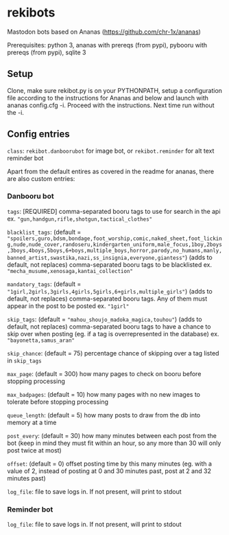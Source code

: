 # rekibots
Mastodon bots based on Ananas (https://github.com/chr-1x/ananas)

Prerequisites: python 3, ananas with prereqs (from pypi), pybooru with prereqs (from pypi), sqlite 3

## Setup
Clone, make sure rekibot.py is on your PYTHONPATH, setup a configuration file according to the instructions for Ananas and below and launch with ananas config.cfg -i. Proceed with the instructions. Next time run without the -i.

## Config entries

`class`: `rekibot.danboorubot` for image bot, or `rekibot.reminder` for alt text reminder bot

Apart from the default entires as covered in the readme for ananas, there are also custom entries:

### Danbooru bot

`tags`: [REQUIRED] comma-separated booru tags to use for search in the api ex. `"gun,handgun,rifle,shotgun,tactical_clothes"`

`blacklist_tags`: (default = `"spoilers,guro,bdsm,bondage,foot_worship,comic,naked_sheet,foot_licking,nude,nude_cover,randoseru,kindergarten_uniform,male_focus,1boy,2boys,3boys,4boys,5boys,6+boys,multiple_boys,horror,parody,no_humans,manly,banned_artist,swastika,nazi,ss_insignia,everyone,giantess"`) (adds to default, not replaces) comma-separated booru tags to be blacklisted ex. `"mecha_musume,xenosaga,kantai_collection"`

`mandatory_tags`: (default = `"1girl,2girls,3girls,4girls,5girls,6+girls,multiple_girls"`) (adds to default, not replaces) comma-separated booru tags. Any of them must appear in the post to be posted ex. `"1girl"`

`skip_tags`: (default = `"mahou_shoujo_madoka_magica,touhou"`) (adds to default, not replaces) comma-separated booru tags to have a chance to skip over when posting (eg. if a tag is overrepresented in the database) ex. `"bayonetta,samus_aran"`

`skip_chance`: (default = 75) percentage chance of skipping over a tag listed in `skip_tags`

`max_page`: (default = 300) how many pages to check on booru before stopping processing

`max_badpages`: (default = 10) how many pages with no new images to tolerate before stopping processing

`queue_length`: (default = 5) how many posts to draw from the db into memory at a time

`post_every`: (default = 30) how many minutes between each post from the bot (keep in mind they must fit within an hour, so any more than 30 will only post twice at most)

`offset`: (default = 0) offset posting time by this many minutes (eg. with a value of 2, instead of posting at 0 and 30 minutes past, post at 2 and 32 minutes past)

`log_file`: file to save logs in. If not present, will print to stdout

### Reminder bot

`log_file`: file to save logs in. If not present, will print to stdout
